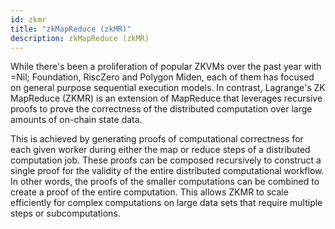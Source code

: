 ```yaml
---
id: zkmr
title: "zkMapReduce (zkMR)"
description: zkMapReduce (zkMR)
---
```


While there's been a proliferation of popular ZKVMs over the past year with =Nil; Foundation, RiscZero and Polygon Miden, each of them has focused on general purpose sequential execution models. In contrast, Lagrange's ZK MapReduce (ZKMR) is an extension of MapReduce that leverages recursive proofs to prove the correctness of the distributed computation over large amounts of on-chain state data.

This is achieved by generating proofs of computational correctness for each given worker during either the map or reduce steps of a distributed computation job. These proofs can be composed recursively to construct a single proof for the validity of the entire distributed computational workflow. In other words, the proofs of the smaller computations can be combined to create a proof of the entire computation. This allows ZKMR to scale efficiently for complex computations on large data sets that require multiple steps or subcomputations.
